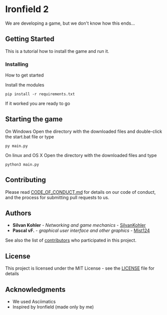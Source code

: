 # Ironfield 2
We are developing a game, but we don't know how this ends...

## Getting Started

This is a tutorial how to install the game and run it.

### Installing

How to get started

Install the modules

```
pip install -r requirements.txt
```

If it worked you are ready to go

## Starting the game
On Windows
Open the directory with the downloaded files and double-click the start.bat file or type
```
py main.py
```
On linux and OS X
Open the directory with the downloaded files and type
```
python3 main.py
```

## Contributing

Please read [CODE_OF_CONDUCT.md](https://github.com/SilvanKohler/Ironfield-2/blob/master/CODE_OF_CONDUCT.md) for details on our code of conduct, and the process for submitting pull requests to us.

## Authors

* **Silvan Kohler** - *Networking and game mechanics* - [SilvanKohler](https://github.com/SilvanKohler)
* **Pascal vF.** - *graphical user interface and other graphics* - [Mist124](https://github.com/Mist124)

See also the list of [contributors](https://github.com/SilvanKohler/Ironfield-2/contributors) who participated in this project.

## License

This project is licensed under the MIT License - see the [LICENSE](https://github.com/SilvanKohler/Ironfield-2/blob/master/LICENSE) file for details

## Acknowledgments

* We used Asciimatics
* Inspired by Ironfield (made only by me)
